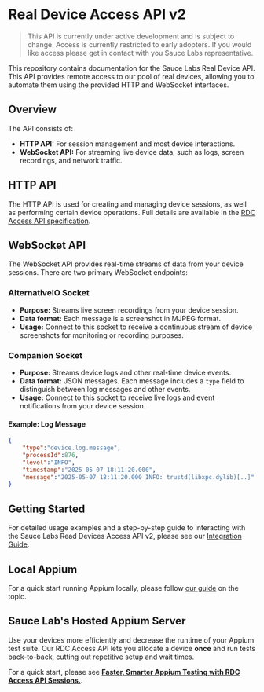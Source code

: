 # Real Device Access API v2
> This API is currently under active development and is subject to change. Access is currently restricted to early adopters. If you would like access please get in contact with you Sauce Labs representative.

This repository contains documentation for the Sauce Labs Real Device API. This API provides remote access to our pool of real devices, allowing you to automate them using the provided HTTP and WebSocket interfaces.


## Overview
The API consists of:
- **HTTP API:** For session management and most device interactions.
- **WebSocket API:** For streaming live device data, such as logs, screen recordings, and network traffic.

## HTTP API
The HTTP API is used for creating and managing device sessions, as well as performing certain device operations. Full details are available in the [RDC Access API specification](open_api_specification.yaml).

## WebSocket API
The WebSocket API provides real-time streams of data from your device sessions. There are two primary WebSocket endpoints:

### AlternativeIO Socket
- **Purpose:** Streams live screen recordings from your device session.
- **Data format:** Each message is a screenshot in MJPEG format.
- **Usage:** Connect to this socket to receive a continuous stream of device screenshots for monitoring or recording purposes.

### Companion Socket
- **Purpose:** Streams device logs and other real-time device events.
- **Data format:** JSON messages. Each message includes a `type` field to distinguish between log messages and other events.
- **Usage:** Connect to this socket to receive live logs and event notifications from your device session.

#### Example: Log Message
```json
{
    "type":"device.log.message",
    "processId":876,
    "level":"INFO",
    "timestamp":"2025-05-07 18:11:20.000",
    "message":"2025-05-07 18:11:20.000 INFO: trustd(libxpc.dylib)[..]"
}
```

## Getting Started

For detailed usage examples and a step-by-step guide to interacting with the Sauce Labs Read Devices Access API v2, 
please see our [Integration Guide](INTEGRATION_GUIDE.md).

## Local Appium

For a quick start running Appium locally, please follow [our guide](./LOCAL_APPIUM.md) on the topic.

## Sauce Lab's Hosted Appium Server

Use your devices more efficiently and decrease the runtime of your Appium test suite. Our RDC Access API lets you allocate a device
**once** and run tests back-to-back, cutting out repetitive setup and wait times.

For a quick start, please see **[Faster, Smarter Appium Testing with RDC Access API Sessions.](./SAUCE_LABS_HOSTED_APPIUM.md)**.
